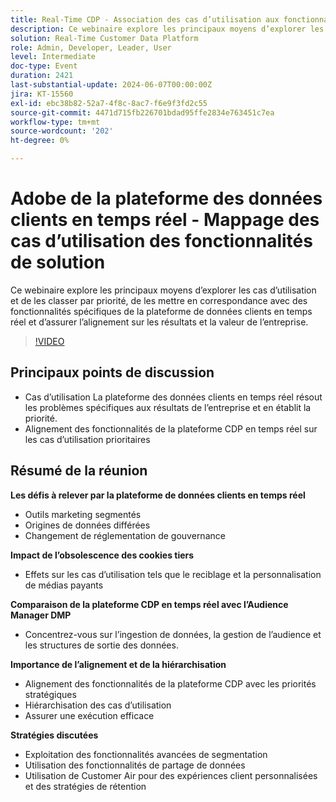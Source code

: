 ```yaml
---
title: Real-Time CDP - Association des cas d’utilisation aux fonctionnalités de solution
description: Ce webinaire explore les principaux moyens d’explorer les cas d’utilisation et de les classer par priorité, de les mettre en correspondance avec des fonctionnalités spécifiques de la plateforme de données clients (RTCDP) et d’assurer un alignement sur les résultats et la valeur de l’entreprise. Points de discussion clés - Cas d’utilisation La plateforme RT-CDP résout les problèmes spécifiques aux résultats de l’entreprise et leur donne la priorité ​ l’alignement des fonctionnalités de la plateforme RT-CDP sur des cas d’utilisation prioritaires
solution: Real-Time Customer Data Platform
role: Admin, Developer, Leader, User
level: Intermediate
doc-type: Event
duration: 2421
last-substantial-update: 2024-06-07T00:00:00Z
jira: KT-15560
exl-id: ebc38b82-52a7-4f8c-8ac7-f6e9f3fd2c55
source-git-commit: 4471d715fb226701bdad95ffe2834e763451c7ea
workflow-type: tm+mt
source-wordcount: '202'
ht-degree: 0%

---
```


# Adobe de la plateforme des données clients en temps réel - Mappage des cas d’utilisation des fonctionnalités de solution

Ce webinaire explore les principaux moyens d’explorer les cas d’utilisation et de les classer par priorité, de les mettre en correspondance avec des fonctionnalités spécifiques de la plateforme de données clients en temps réel et d’assurer l’alignement sur les résultats et la valeur de l’entreprise.

>[!VIDEO](https://video.tv.adobe.com/v/3429290/?learn=on)

## Principaux points de discussion

* Cas d’utilisation La plateforme des données clients en temps réel résout les problèmes spécifiques aux résultats de l’entreprise et en établit la priorité.
* Alignement des fonctionnalités de la plateforme CDP en temps réel sur les cas d’utilisation prioritaires

## Résumé de la réunion

**Les défis à relever par la plateforme de données clients en temps réel**

* Outils marketing segmentés
* Origines de données différées
* Changement de réglementation de gouvernance

**Impact de l’obsolescence des cookies tiers**

* Effets sur les cas d’utilisation tels que le reciblage et la personnalisation de médias payants

**Comparaison de la plateforme CDP en temps réel avec l’Audience Manager DMP**

* Concentrez-vous sur l’ingestion de données, la gestion de l’audience et les structures de sortie des données.

**Importance de l’alignement et de la hiérarchisation**

* Alignement des fonctionnalités de la plateforme CDP avec les priorités stratégiques
* Hiérarchisation des cas d’utilisation
* Assurer une exécution efficace

**Stratégies discutées**

* Exploitation des fonctionnalités avancées de segmentation
* Utilisation des fonctionnalités de partage de données
* Utilisation de Customer Air pour des expériences client personnalisées et des stratégies de rétention
